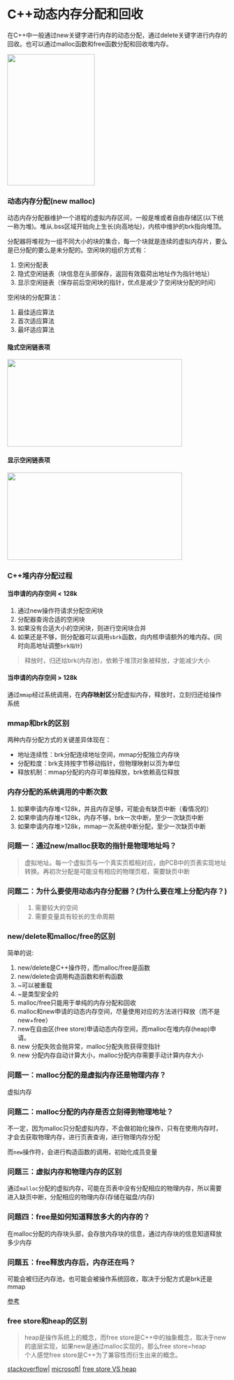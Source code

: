 # C++动态内存分配和回收

在C++中一般通过new关键字进行内存的动态分配，通过delete关键字进行内存的回收。也可以通过malloc函数和free函数分配和回收堆内存。

<image src="https://github.com/user-attachments/assets/f09b2e08-b945-4421-85e7-9fd6f4c13b2e" width=200 height=300>

### 动态内存分配(new malloc)
动态内存分配器维护一个进程的虚拟内存区间，一般是堆或者自由存储区(以下统一称为堆)。堆从.bss区域开始向上生长(向高地址)，内核中维护的brk指向堆顶。

分配器将堆视为一组不同大小的块的集合，每一个块就是连续的虚拟内存片，要么是已分配的要么是未分配的。空闲块的组织方式有：
1. 空闲分配表 
2. 隐式空闲链表（块信息在头部保存，返回有效载荷出地址作为指针地址）
3. 显示空闲链表（保存前后空闲块的指针，优点是减少了空闲块分配的时间）

空闲块的分配算法：
1. 最佳适应算法
2. 首次适应算法
3. 最坏适应算法

#### 隐式空闲链表项
<image src="https://github.com/user-attachments/assets/275884f1-73f3-4e40-a05c-e36d17e8fd3e" width=400 height=200>

#### 显示空闲链表项
<image src="https://github.com/user-attachments/assets/ac56c602-3d7b-48f6-915a-209ad06cac83" width=400 height=200>


### C++堆内存分配过程

#### 当申请的内存空间 < 128k

1. 通过new操作符请求分配空闲块
2. 分配器查询合适的空闲块
3. 如果没有合适大小的空闲块，则进行空闲块合并
4. 如果还是不够，则分配器可以调用```sbrk```函数，向内核申请额外的堆内存。(同时向高地址调整```brk指针```)

> 释放时，归还给brk(内存池)，依赖于堆顶对象被释放，才能减少大小

#### 当申请的内存空间 > 128k

通过``mmap``经过系统调用，在**内存映射区**分配虚拟内存，释放时，立刻归还给操作系统

### mmap和brk的区别

两种内存分配方式的关键差异体现在：
- 地址连续性：brk分配连续地址空间，mmap分配独立内存块
- 分配粒度：brk支持按字节移动指针，但物理映射以页为单位
- 释放机制：mmap分配的内存可单独释放，brk依赖高位释放

### 内存分配的系统调用的中断次数

1. 如果申请内存堆<128k，并且内存足够，可能会有缺页中断（看情况的）
2. 如果申请内存堆<128k，内存不够，brk一次中断，至少一次缺页中断
3. 如果申请内存堆>128k，mmap一次系统中断分配，至少一次缺页中断

### 问题一：通过new/malloc获取的指针是物理地址吗？

> 虚拟地址。每一个虚拟页与一个真实页框相对应，由PCB中的页表实现地址转换。再初次分配是可能没有相应的物理页框，需要缺页中断

### 问题二：为什么要使用动态内存分配器？(为什么要在堆上分配内存？)

> 1. 需要较大的空间
> 2. 需要变量具有较长的生命周期

### new/delete和malloc/free的区别

简单的说:
1. new/delete是C++操作符，而malloc/free是函数
2. new/delete会调用构造函数和析构函数
3. ~可以被重载
4. ~是类型安全的
5. malloc/free只能用于单纯的内存分配和回收
6. malloc和new申请的动态内存空间，尽量使用对应的方法进行释放（而不是new+free）
7. new在自由区(free store)申请动态内存空间，而malloc在堆内存(heap)申请。
8. new 分配失败会抛异常，malloc分配失败获得空指针
9. new 分配内存自动计算大小，malloc分配内存需要手动计算内存大小

### 问题一：malloc分配的是虚拟内存还是物理内存？

虚拟内存

### 问题二：malloc分配的内存是否立刻得到物理地址？

不一定，因为malloc只分配虚拟内存，不会做初始化操作，只有在使用内存时，才会去获取物理内存，进行页表查询，进行物理内存分配

而``new``操作符，会进行构造函数的调用，初始化成员变量

### 问题三：虚拟内存和物理内存的区别

通过``malloc``分配的虚拟内存，可能在页表中没有分配相应的物理内存，所以需要进入缺页中断，分配相应的物理内存(存储在磁盘/内存)

### 问题四：free是如何知道释放多大的内存的？

在malloc分配的内存块头部，会存放内存块的信息，通过内存块的信息知道释放多少内存

### 问题五：free释放内存后，内存还在吗？

可能会被归还内存池，也可能会被操作系统回收，取决于分配方式是brk还是mmap

[参考](https://zhuanlan.zhihu.com/p/311527161)

### free store和heap的区别

> heap是操作系统上的概念，而free store是C++中的抽象概念，取决于new的底层实现，如果new是通过malloc实现的，那么free store=heap \
> 个人感觉free store是C++为了兼容性而衍生出来的概念。

[stackoverflow](https://stackoverflow.com/questions/240212/what-is-the-difference-between-new-delete-and-malloc-free)|
[microsoft](https://learn.microsoft.com/en-us/cpp/cpp/new-operator-cpp?view=msvc-170)|
[free store VS heap](https://www.cnblogs.com/QG-whz/p/5060894.html)
